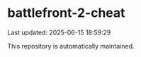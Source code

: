 # battlefront-2-cheat

Last updated: 2025-06-15 18:59:29

This repository is automatically maintained.
